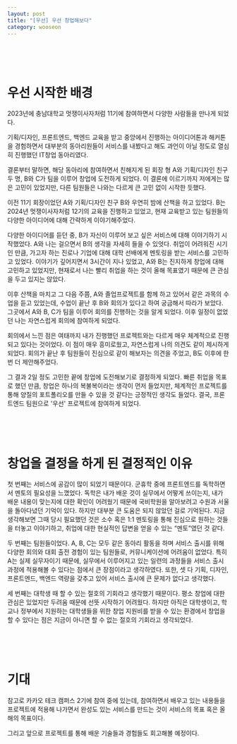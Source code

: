 ```yaml
---
layout: post
title: "[우선] 우선 창업해보다"
category: wooseon
---
```


<br />
<br />
<br />

# 우선 시작한 배경

2023년에 충남대학교 멋쟁이사자처럼 11기에 참여하면서 다양한 사람들을 만나게 되었다.

기획/디자인, 프론트엔드, 백엔드 교육을 받고 중앙에서 진행하는 아이디어톤과 해커톤을 경험하면서 대부분의 동아리원들이 서비스를 내봤다고 해도 과언이 아닐 정도로 열심히 진행했던 IT창업 동아리였다.

결론부터 말하면, 해당 동아리에 참여하면서 친해지게 된 회장 형 A와 기획/디자인 친구 두 명, B와 C가 팀을 이루어 창업에 도전하게 되었다. 이 결론에 이르기까지 저에게는 많은 고민이 있었지만, 다른 팀원들은 나와는 다르게 큰 고민 없이 시작한 듯했다.

이전 11기 회장이었던 A와 기획/디자인 친구 B와 우연히 밤에 산책을 하고 있었다. B는 2024년 멋쟁이사자처럼 12기의 교육을 진행하고 있었고, 현재 교육받고 있는 팀원들의 다양한 아이디어에 대해 간략하게 이야기해주었다.

다양한 아이디어를 듣던 중, B가 자신이 이루어 보고 싶은 서비스에 대해 이야기하기 시작했었다. A와 나는 걸으면서 B의 생각을 자세히 들을 수 있엇다. 취업이 어려워진 시기인 만큼, 가고자 하는 진로나 기업에 대해 대학 선배에게 멘토링을 받는 서비스를 고민하고 있었다. 이야기가 깊어지면서 3시간이 지나 있었고, A와 B는 진지하게 창업에 대해 고민하고 있었지만, 현재로서 나는 빨리 취업을 하는 것이 올해 목표였기 때문에 큰 관심을 두고 있지는 않았다.

이후 산책을 마치고 그 다음 주쯤, A와 졸업프로젝트를 함께 하고 있어서 같은 과목의 수업을 듣고 있었는데, 수업이 끝난 후 B와 회의가 있다고 하여 궁금해서 따라가 보았다. 그곳에서 A와 B, C가 팀을 이루어 회의를 진행하는 것을 알게 되었다. 이후 일정이 없었던 나는 자연스럽게 회의에 참여하게 되었다.

회의에서 느낀 점은 여태까지 내가 진행했던 프로젝트와는 다르게 매우 체계적으로 진행되고 있다는 것이었다. 이 점이 매우 흥미로웠고, 자연스럽게 나의 의견도 같이 제시하게 되었다. 회의가 끝난 후 팀원들이 진심으로 같이 해보자는 의견을 주었고, B도 이후에 한번 더 제안해주었다.

그 결과 2일 정도 고민한 끝에 창업에 도전해보기로 결정하게 되었다. 빠른 취업을 목표로 했던 만큼, 창업은 하나의 복불복이라는 생각이 먼저 들었지만, 체계적인 프로젝트를 통해 양질의 포트폴리오를 만들 수 있을 것 같다는 긍정적인 생각도 들었다. 결국, 프론트엔드 팀원으로 '우선' 프로젝트에 참여하게 되었다.

<br />
<br />
<br />

# 창업을 결정을 하게 된 결정적인 이유

첫 번째는 서비스에 공감이 많이 되었기 때문이다. 군휴학 중에 프론트엔드를 독학하면서 멘토의 필요성을 느꼈었다. 독학은 내가 배운 것이 실무에서 어떻게 쓰이는지, 내가 배운 내용이 맞는지에 대한 확인이 어려웠기 때문에 국비학원을 알아보려고 수원과 서울을 돌아다녔던 기억이 있다. 하지만 대부분 큰 도움은 되지 않았던 걸로 기억된다. 지금 생각해보면 그때 당시 필요했던 것은 소수 혹은 1:1 멘토링을 통해 진심으로 원하는 것들을 터놓고 이야기하고, 취업에 대한 현실적인 답변을 얻을 수 있는 “멘토”였던 것 같다.

두 번째는 팀원들이었다. A, B, C는 모두 같은 동아리 활동을 하며 서비스 출시를 위해 다양한 회의와 대회 출전 경험이 있는 팀원들로, 커뮤니케이션에 어려움이 없었다. 특히 A는 실제 실무자이기 때문에, 실무에서 이루어지고 있는 일련의 과정들을 서비스 출시 과정에 적용해볼 수 있다는 점에서 큰 장점이라고 생각하였다. 또한, 셋 다 기획, 디자인, 프론트엔드, 백엔드 역량을 갖추고 있어 서비스 출시에 큰 문제가 없다고 생각했다.

세 번째는 대학생 때 할 수 있는 절호의 기회라고 생각했기 때문이다. 평소 창업에 대한 관심은 있었지만 두려움 때문에 선뜻 시작하기 어려웠다. 하지만 아직은 대학생이고, 학교나 정부에서 지원하는 대학생들을 위한 창업 지원비를 받을 수 있는 환경에서 창업을 할 수 있다는 점은 지금이 아니면 할 수 없는 절호의 기회라고 생각되었다.

<br />
<br />
<br />

# 기대

참고로 카카오 테크 캠퍼스 2기에 참여 중에 있는데, 참여하면서 배우고 있는 내용들을 프로젝트에 적용해 나가면서 완성도 있는 서비스를 만드는 것이 서비스의 목표 혹은 올해의 목표이다.

그리고 앞으로 프로젝트를 통해 배운 기술들과 경험들도 회고해볼 예정이다.
